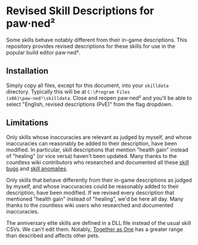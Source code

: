 # Revised Skill Descriptions for paw·ned²

Some skills behave notably different from their in-game descriptions. This repository provides revised descriptions for these skills for use in the popular build editor paw·ned².

## Installation

Simply copy all files, except for this document, into your `skilldata` directory. Typically this will be at `C:\Program Files (x86)\paw·ned²\skilldata`. Close and reopen paw·ned² and you'll be able to select "English, revised descriptions (PvE)" from the flag dropdown.

## Limitations

Only skills whose inaccuracies are relevant as judged by myself, and whose inaccuracies can reasonably be added to their description, have been modified. In particular, skill descriptions that mention "health gain" instead of "healing" (or vice versa) haven't been updated. Many thanks to the countless wiki contributors who researched and documented all these [skill bugs](https://wiki.guildwars.com/wiki/List_of_bugs#Skills) and [skill anomalies](https://wiki.guildwars.com/wiki/List_of_anomalies#Skills).

Only skills that behave differently from their in-game descriptions as judged by myself, and whose inaccuracies could be reasonably added to their description, have been modified. If we revised every description that mentioned "health gain" instead of "healing", we'd be here all day. Many thanks to the countless wiki users who researched and documented inaccuracies.

The anniversary elite skills are defined in a DLL file instead of the usual skill CSVs. We can't edit them. Notably, [Together as One](https://wiki.guildwars.com/wiki/%22Together_as_One!%22) has a greater range than described and affects other pets.
